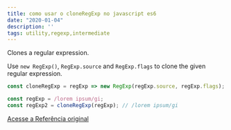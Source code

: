 ```yaml
---
title: como usar o cloneRegExp no javascript es6
date: "2020-01-04"
description: ''
tags: utility,regexp,intermediate
---
```


Clones a regular expression.

Use `new RegExp()`, `RegExp.source` and `RegExp.flags` to clone the given regular expression.

```js
const cloneRegExp = regExp => new RegExp(regExp.source, regExp.flags);
```

```js
const regExp = /lorem ipsum/gi;
const regExp2 = cloneRegExp(regExp); // /lorem ipsum/gi
```


[Acesse a Referência original](http://github.com/30-seconds/)
